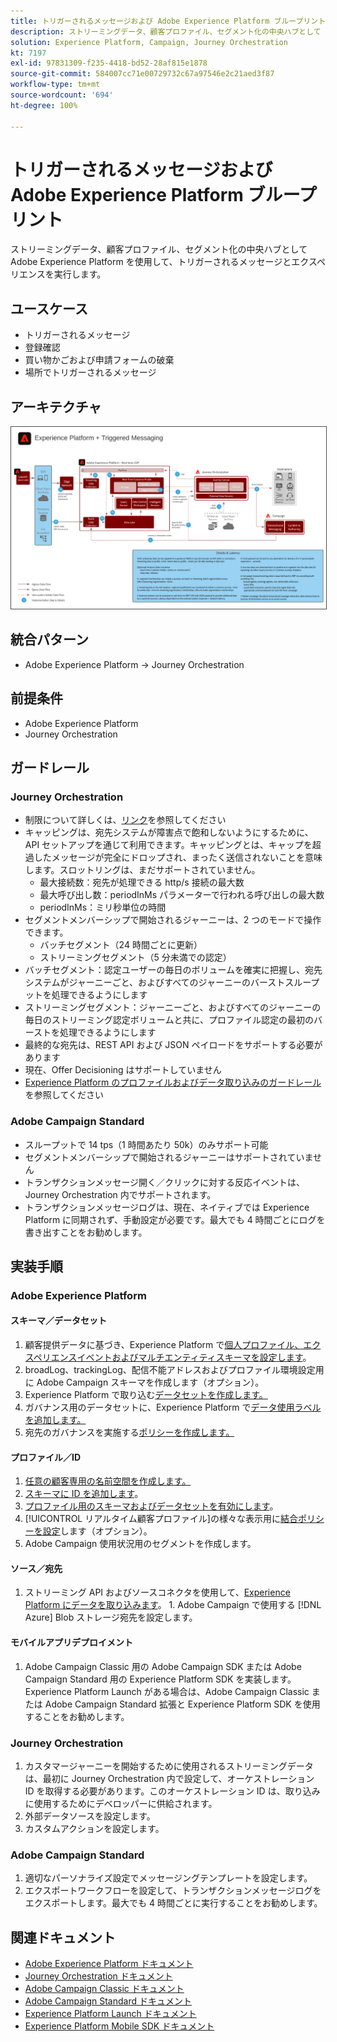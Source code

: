 ```yaml
---
title: トリガーされるメッセージおよび Adobe Experience Platform ブループリント
description: ストリーミングデータ、顧客プロファイル、セグメント化の中央ハブとして Adobe Experience Platform を使用して、トリガーされるメッセージとエクスペリエンスを実行します。
solution: Experience Platform, Campaign, Journey Orchestration
kt: 7197
exl-id: 97831309-f235-4418-bd52-28af815e1878
source-git-commit: 584007cc71e00729732c67a97546e2c21aed3f87
workflow-type: tm+mt
source-wordcount: '694'
ht-degree: 100%

---
```


# トリガーされるメッセージおよび Adobe Experience Platform ブループリント

ストリーミングデータ、顧客プロファイル、セグメント化の中央ハブとして Adobe Experience Platform を使用して、トリガーされるメッセージとエクスペリエンスを実行します。

## ユースケース

* トリガーされるメッセージ
* 登録確認
* 買い物かごおよび申請フォームの破棄
* 場所でトリガーされるメッセージ

## アーキテクチャ

<img src="assets/triggered.svg" alt="トリガーされるメッセージおよび Adobe Experience Platform ブループリントの参照アーキテクチャ" style="border:1px solid #4a4a4a" />

## 統合パターン

* Adobe Experience Platform → Journey Orchestration

## 前提条件

* Adobe Experience Platform
* Journey Orchestration

## ガードレール

### Journey Orchestration

* 制限について詳しくは、[リンク](https://experienceleague.adobe.com/docs/journeys/using/starting-with-journeys/limitations.html?lang=ja#starting-with-journeys)を参照してください
* キャッピングは、宛先システムが障害点で飽和しないようにするために、API セットアップを通じて利用できます。キャッピングとは、キャップを超過したメッセージが完全にドロップされ、まったく送信されないことを意味します。スロットリングは、まだサポートされていません。
   * 最大接続数：宛先が処理できる http/s 接続の最大数
   * 最大呼び出し数：periodInMs パラメーターで行われる呼び出しの最大数
   * periodInMs：ミリ秒単位の時間
* セグメントメンバーシップで開始されるジャーニーは、2 つのモードで操作できます。
   * バッチセグメント（24 時間ごとに更新）
   * ストリーミングセグメント（5 分未満での認定）
* バッチセグメント：認定ユーザーの毎日のボリュームを確実に把握し、宛先システムがジャーニーごと、およびすべてのジャーニーのバーストスループットを処理できるようにします
* ストリーミングセグメント：ジャーニーごと、およびすべてのジャーニーの毎日のストリーミング認定ボリュームと共に、プロファイル認定の最初のバーストを処理できるようにします
* 最終的な宛先は、REST API および JSON ペイロードをサポートする必要があります
* 現在、Offer Decisioning はサポートしていません
* [Experience Platform のプロファイルおよびデータ取り込みのガードレール](https://experienceleague.adobe.com/docs/experience-platform/profile/guardrails.html?lang=ja)を参照してください

### Adobe Campaign Standard

* スループットで 14 tps（1 時間あたり 50k）のみサポート可能
* セグメントメンバーシップで開始されるジャーニーはサポートされていません
* トランザクションメッセージ開く／クリックに対する反応イベントは、Journey Orchestration 内でサポートされます。
* トランザクションメッセージログは、現在、ネイティブでは Experience Platform に同期されず、手動設定が必要です。最大でも 4 時間ごとにログを書き出すことをお勧めします。


## 実装手順

### Adobe Experience Platform

#### スキーマ／データセット

1. 顧客提供データに基づき、Experience Platform で[個人プロファイル、エクスペリエンスイベントおよびマルチエンティティスキーマを設定します](https://experienceleague.adobe.com/docs/platform-learn/tutorials/schemas/create-a-schema.html?lang=ja)。
1. broadLog、trackingLog、配信不能アドレスおよびプロファイル環境設定用に Adobe Campaign スキーマを作成します（オプション）。
1. Experience Platform で取り込む[データセットを作成します。](https://experienceleague.adobe.com/docs/platform-learn/tutorials/data-ingestion/create-datasets-and-ingest-data.html?lang=ja)
1. ガバナンス用のデータセットに、Experience Platform で[データ使用ラベルを追加します。](https://experienceleague.adobe.com/docs/platform-learn/tutorials/data-governance/classify-data-using-governance-labels.html?lang=ja)
1. 宛先のガバナンスを実施する[ポリシーを作成します。](https://experienceleague.adobe.com/docs/platform-learn/tutorials/data-governance/create-data-usage-policies.html?lang=ja)

#### プロファイル／ID

1. [任意の顧客専用の名前空間を作成します。](https://experienceleague.adobe.com/docs/platform-learn/tutorials/identities/label-ingest-and-verify-identity-data.html?lang=ja)
1. [スキーマに ID を追加します](https://experienceleague.adobe.com/docs/platform-learn/tutorials/identities/label-ingest-and-verify-identity-data.html)。
1. [プロファイル用のスキーマおよびデータセットを有効にします](https://experienceleague.adobe.com/docs/platform-learn/tutorials/profiles/bring-data-into-the-real-time-customer-profile.html?lang=ja)。
1. [!UICONTROL リアルタイム顧客プロファイル]の様々な表示用に[結合ポリシーを設定](https://experienceleague.adobe.com/docs/platform-learn/tutorials/profiles/create-merge-policies.html?lang=ja)します（オプション）。
1. Adobe Campaign 使用状況用のセグメントを作成します。

#### ソース／宛先

1. ストリーミング API およびソースコネクタを使用して、[Experience Platform にデータを取り込みます](https://experienceleague.adobe.com/?recommended=ExperiencePlatform-D-1-2020.1.dataingestion&amp;lang=ja)。 1. Adobe Campaign で使用する [!DNL Azure] Blob ストレージ宛先を設定します。

#### モバイルアプリデプロイメント

1. Adobe Campaign Classic 用の Adobe Campaign SDK または Adobe Campaign Standard 用の Experience Platform SDK を実装します。Experience Platform Launch がある場合は、Adobe Campaign Classic または Adobe Campaign Standard 拡張と Experience Platform SDK を使用することをお勧めします。


### Journey Orchestration

1. カスタマージャーニーを開始するために使用されるストリーミングデータは、最初に Journey Orchestration 内で設定して、オーケストレーション ID を取得する必要があります。このオーケストレーション ID は、取り込みに使用するためにデベロッパーに供給されます。
1. 外部データソースを設定します。
1. カスタムアクションを設定します。

### Adobe Campaign Standard

1. 適切なパーソナライズ設定でメッセージングテンプレートを設定します。
1. エクスポートワークフローを設定して、トランザクションメッセージログをエクスポートします。最大でも 4 時間ごとに実行することをお勧めします。


## 関連ドキュメント

* [Adobe Experience Platform ドキュメント](https://experienceleague.adobe.com/docs/experience-platform.html?lang=ja)
* [Journey Orchestration ドキュメント](https://experienceleague.adobe.com/docs/journey-orchestration.html?lang=ja)
* [Adobe Campaign Classic ドキュメント](https://experienceleague.adobe.com/docs/campaign-classic.html?lang=ja)
* [Adobe Campaign Standard ドキュメント](https://experienceleague.adobe.com/docs/campaign-standard.html?lang=ja)
* [Experience Platform Launch ドキュメント](https://experienceleague.adobe.com/docs/launch.html?lang=ja)
* [Experience Platform Mobile SDK ドキュメント](https://experienceleague.adobe.com/docs/mobile.html?lang=ja)
